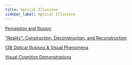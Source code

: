 ```yaml
---
title: Optical Illusions
sidebar_label: Optical Illusions
---
```


[Perception and Illusion](http://hua.umf.maine.edu/psychology/psychurl.html)

["Reality": Construction, Deconstruction, and Reconstruction](https://serendipstudio.org/bb/)

[138 Optical Illusions & Visual Phenomena](https://michaelbach.de/ot/)

[Visual Cognition Demonstrations](http://perception.yale.edu/Brian/bjs-demos.html)
